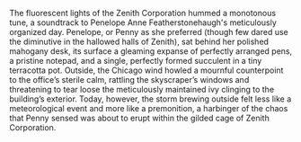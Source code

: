 The fluorescent lights of the Zenith Corporation hummed a monotonous tune, a soundtrack to Penelope Anne Featherstonehaugh's meticulously organized day.  Penelope, or Penny as she preferred (though few dared use the diminutive in the hallowed halls of Zenith), sat behind her polished mahogany desk, its surface a gleaming expanse of perfectly arranged pens, a pristine notepad, and a single, perfectly formed succulent in a tiny terracotta pot.  Outside, the Chicago wind howled a mournful counterpoint to the office’s sterile calm, rattling the skyscraper’s windows and threatening to tear loose the meticulously maintained ivy clinging to the building’s exterior.  Today, however, the storm brewing outside felt less like a meteorological event and more like a premonition, a harbinger of the chaos that Penny sensed was about to erupt within the gilded cage of Zenith Corporation.
